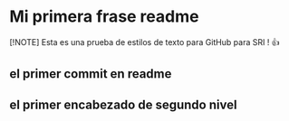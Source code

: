# Mi primera frase readme
[!NOTE]
Esta es una prueba de estilos de texto para GitHub para SRI ! :+1:
## el primer commit en readme
## el primer encabezado de segundo nivel